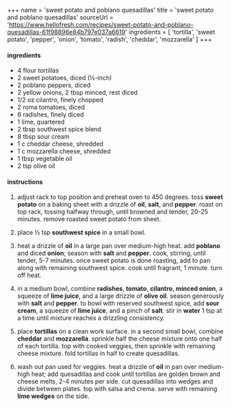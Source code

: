 +++
name = 'sweet potato and poblano quesadillas'
title = 'sweet potato and poblano quesadillas'
sourceUrl = 'https://www.hellofresh.com/recipes/sweet-potato-and-poblano-quesadillas-61f98896e84b797e037a6619'
ingredients = [
  'tortilla',
  'sweet potato',
  'pepper',
  'onion',
  'tomato',
  'radish',
  'cheddar',
  'mozzarella'
]
+++

#### ingredients

- 4 flour tortillas
- 2 sweet potatoes, diced (½-inch)
- 2 poblano peppers, diced
- 2 yellow onions, 2 tbsp minced, rest diced
- 1/2 oz cilantro, finely chopped
- 2 roma tomatoes, diced
- 6 radishes, finely diced
- 1 lime, quartered
- 2 tbsp southwest spice blend
- 8 tbsp sour cream
- 1 c cheddar cheese, shredded
- 1 c mozzarella cheese, shredded
- 1 tbsp vegetable oil
- 2 tsp olive oil

#### instructions

1. adjust rack to top position and preheat oven to 450 degrees. toss **sweet potato** on a baking sheet with a drizzle of **oil**, **salt**, and **pepper**. roast on top rack, tossing halfway through, until browned and tender, 20-25 minutes. remove roasted sweet potato from sheet.

2. place ½ tsp **southwest spice** in a small bowl.

3. heat a drizzle of **oil** in a large pan over medium-high heat. add **poblano** and diced **onion**; season with **salt** and **pepper**. cook, stirring, until tender, 5-7 minutes. once sweet potato is done roasting, add to pan along with remaining southwest spice. cook until fragrant, 1 minute. turn off heat.

4. in a medium bowl, combine **radishes**, **tomato**, **cilantro**, **minced onion**, a squeeze of **lime juice**, and a large drizzle of **olive oil**. season generously with **salt** and **pepper**. to bowl with reserved southwest spice, add **sour cream**, a squeeze of **lime juice**, and a pinch of **salt**. stir in **water** 1 tsp at a time until mixture reaches a drizzling consistency.

5. place **tortillas** on a clean work surface. in a second small bowl, combine **cheddar** and **mozzarella**. sprinkle half the cheese mixture onto one half of each tortilla. top with cooked veggies, then sprinkle with remaining cheese mixture. fold tortillas in half to create quesadillas.

6. wash out pan used for veggies. heat a drizzle of **oil** in pan over medium-high heat; add quesadillas and cook until tortillas are golden brown and cheese melts, 2-4 minutes per side. cut quesadillas into wedges and divide between plates. top with salsa and crema. serve with remaining **lime wedges** on the side.